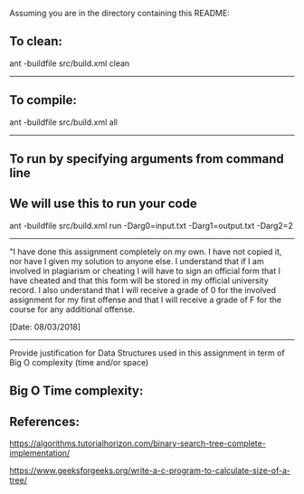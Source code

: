 Assuming you are in the directory containing this README:

## To clean:
ant -buildfile src/build.xml clean

-----------------------------------------------------------------------
## To compile: 
ant -buildfile src/build.xml all

-----------------------------------------------------------------------
## To run by specifying arguments from command line 
## We will use this to run your code
ant -buildfile src/build.xml run -Darg0=input.txt -Darg1=output.txt -Darg2=2

-----------------------------------------------------------------------

"I have done this assignment completely on my own. I have not copied
it, nor have I given my solution to anyone else. I understand that if
I am involved in plagiarism or cheating I will have to sign an
official form that I have cheated and that this form will be stored in 
my official university record. I also understand that I will receive a
grade of 0 for the involved assignment for my first offense and that I
will receive a grade of F for the course for any additional
offense.
 
[Date: 08/03/2018]

-----------------------------------------------------------------------

Provide justification for Data Structures used in this assignment in
term of Big O complexity (time and/or space)


Big O Time complexity:
-----------------------------------------------------------------------


References:
------------------------------------------------------------------------
https://algorithms.tutorialhorizon.com/binary-search-tree-complete-implementation/

https://www.geeksforgeeks.org/write-a-c-program-to-calculate-size-of-a-tree/

